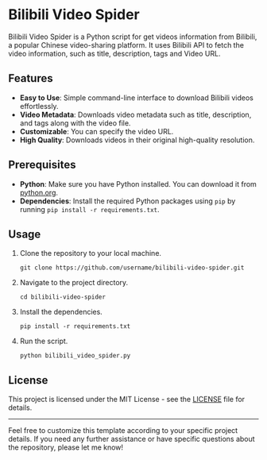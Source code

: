 # Bilibili Video Spider

Bilibili Video Spider is a Python script for get videos information from Bilibili, a popular Chinese video-sharing platform. It uses Bilibili API to fetch the video information, such as title, description,  tags and Video URL.

## Features

- **Easy to Use**: Simple command-line interface to download Bilibili videos effortlessly.
- **Video Metadata**: Downloads video metadata such as title, description, and tags along with the video file.
- **Customizable**: You can specify the video URL.
- **High Quality**: Downloads videos in their original high-quality resolution.

## Prerequisites

- **Python**: Make sure you have Python installed. You can download it from [python.org](https://www.python.org/downloads/).
- **Dependencies**: Install the required Python packages using `pip` by running `pip install -r requirements.txt`.

## Usage

1. Clone the repository to your local machine.

    ```
    git clone https://github.com/username/bilibili-video-spider.git
    ```

2. Navigate to the project directory.

    ```
    cd bilibili-video-spider
    ```

3. Install the dependencies.

    ```
    pip install -r requirements.txt
    ```

4. Run the script.

    ```
    python bilibili_video_spider.py

## License

This project is licensed under the MIT License - see the [LICENSE](LICENSE) file for details.

---

Feel free to customize this template according to your specific project details. If you need any further assistance or have specific questions about the repository, please let me know!

